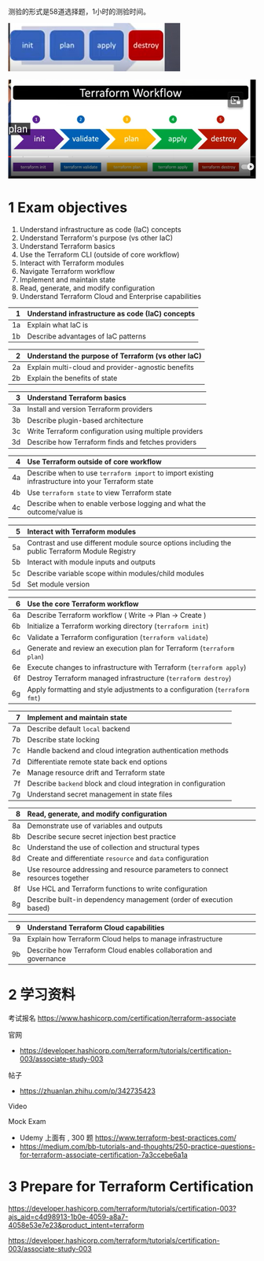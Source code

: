 测验的形式是58道选择题，1小时的测验时间。

![](image/Pasted%20image%2020231118161243.png)

![](image/Pasted%20image%2020231118161253.png)


# 1 Exam objectives

1. Understand infrastructure as code (IaC) concepts
2. Understand Terraform's purpose (vs other IaC)
3. Understand Terraform basics
4. Use the Terraform CLI (outside of core workflow)
5. Interact with Terraform modules
6. Navigate Terraform workflow
7. Implement and maintain state
8. Read, generate, and modify configuration
9. Understand Terraform Cloud and Enterprise capabilities

|1|Understand infrastructure as code (IaC) concepts|
|--:|:--|
|1a|Explain what IaC is|
|1b|Describe advantages of IaC patterns|

|2|Understand the purpose of Terraform (vs other IaC)|
|--:|:--|
|2a|Explain multi-cloud and provider-agnostic benefits|
|2b|Explain the benefits of state|

|3|Understand Terraform basics|
|--:|:--|
|3a|Install and version Terraform providers|
|3b|Describe plugin-based architecture|
|3c|Write Terraform configuration using multiple providers|
|3d|Describe how Terraform finds and fetches providers|

|4|Use Terraform outside of core workflow|
|--:|:--|
|4a|Describe when to use `terraform import` to import existing infrastructure into your Terraform state|
|4b|Use `terraform state` to view Terraform state|
|4c|Describe when to enable verbose logging and what the outcome/value is|

|5|Interact with Terraform modules|
|--:|:--|
|5a|Contrast and use different module source options including the public Terraform Module Registry|
|5b|Interact with module inputs and outputs|
|5c|Describe variable scope within modules/child modules|
|5d|Set module version|

|6|Use the core Terraform workflow|
|--:|:--|
|6a|Describe Terraform workflow ( Write -> Plan -> Create )|
|6b|Initialize a Terraform working directory (`terraform init`)|
|6c|Validate a Terraform configuration (`terraform validate`)|
|6d|Generate and review an execution plan for Terraform (`terraform plan`)|
|6e|Execute changes to infrastructure with Terraform (`terraform apply`)|
|6f|Destroy Terraform managed infrastructure (`terraform destroy`)|
|6g|Apply formatting and style adjustments to a configuration (`terraform fmt`)|

|7|Implement and maintain state|
|--:|:--|
|7a|Describe default `local` backend|
|7b|Describe state locking|
|7c|Handle backend and cloud integration authentication methods|
|7d|Differentiate remote state back end options|
|7e|Manage resource drift and Terraform state|
|7f|Describe `backend` block and cloud integration in configuration|
|7g|Understand secret management in state files|

|8|Read, generate, and modify configuration|
|--:|:--|
|8a|Demonstrate use of variables and outputs|
|8b|Describe secure secret injection best practice|
|8c|Understand the use of collection and structural types|
|8d|Create and differentiate `resource` and `data` configuration|
|8e|Use resource addressing and resource parameters to connect resources together|
|8f|Use HCL and Terraform functions to write configuration|
|8g|Describe built-in dependency management (order of execution based)|

|9|Understand Terraform Cloud capabilities|
|--:|:--|
|9a|Explain how Terraform Cloud helps to manage infrastructure|
|9b|Describe how Terraform Cloud enables collaboration and governance|


# 2 学习资料 

考试报名 
https://www.hashicorp.com/certification/terraform-associate

官网
- https://developer.hashicorp.com/terraform/tutorials/certification-003/associate-study-003

帖子
- https://zhuanlan.zhihu.com/p/342735423


Video


Mock Exam
- Udemy 上面有 , 300  题 https://www.terraform-best-practices.com/
- https://medium.com/bb-tutorials-and-thoughts/250-practice-questions-for-terraform-associate-certification-7a3ccebe6a1a

# 3 Prepare for Terraform Certification


https://developer.hashicorp.com/terraform/tutorials/certification-003?ajs_aid=c4d98913-1b0e-4059-a8a7-4058e53e7e23&product_intent=terraform

https://developer.hashicorp.com/terraform/tutorials/certification-003/associate-study-003


